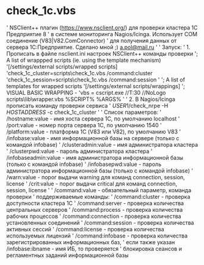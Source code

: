 # check_1c.vbs

' NSClient++ плагин (https://www.nsclient.org/) для проверки кластера 1С Предприятие 8
' в системе мониторинга Nagios/Icinga. Использует COM соединение (V83|V82.ComConnector)
' для получения данных от сервера 1С:Предприятие. Сделано мной ;) a.pol@mail.ru
'
' Запуск:
' 1. Прописать в файле nsclient.ini настроек NSClient++ команды проверки
'; A list of wrappped scripts (ie. using the template mechanism)
'[/settings/external scripts/wrapped scripts]
'check_1c_cluster=scripts\\check_1c.vbs /command:cluster
'check_1c_session=scripts\\check_1c.vbs /command:session
'
'; A list of templates for wrapped scripts
'[/settings/external scripts/wrappings]
'; VISUAL BASIC WRAPPING - 
'vbs = cscript.exe //T:30 //NoLogo scripts\\lib\\wrapper.vbs %SCRIPT% %ARGS%
'
' 2. В Nagios/Icinga прописать команду проверки сервиса
' $USER1$/check_nrpe -H $HOSTADDRESS$ -c check_1c_cluster
'
' Список параметров:
' /hostname:value	- имя хоста сервера 1С, по умолчанию localhost
' /port:value		- номер порта сервера 1С, по умолчанию 1540
' /platform:value	- платформа 1С (V83 или V82), по умолчанию V83
' /infobase:value	- имя информационной базы на сервере (только с командой infobase)
' /clusteradmin:value	- имя администратора кластера
' /clusterpwd:value	- пароль администратора кластера
' /infobaseadmin:value	- имя администратора информационной базы (только с командой infobase)
' /infobasepwd:value	- пароль администратора информационной базы (только с командой infobase)
' /warn:value		- порог выдачи warning для команд connection, session, license
' /crit:value		- порог выдачи critical для команд connection, session, license
'
' /command:value	- обязательный параметр, команда проверки
' поддерживаемые команды:
'  /command:cluster	- проверка доступности кластера 1С
'  /command:server	- проверка количества центральных серверов
'  /command:process	- проверка количества рабочих процессов
'  /command:connection	- проверка количества установленных соединений
'  /command:session	- проверка количества активных сессий
'  /command:license	- проверка количества используемых лицензий
'  /command:infobase	- проверка количества зарегистрированных информационных баз,
'                         если также указан /infobase:ibname - имя ИБ, то проверяется
'                         блокировка сеансов и регламентных заданий информационной базы
